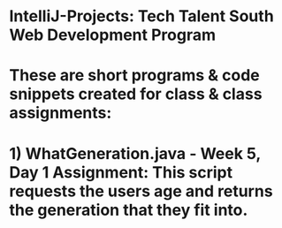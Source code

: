 # IntelliJ-Projects: Tech Talent South Web Development Program
# 
# These are short programs & code snippets created for class & class assignments:
#
# 1) WhatGeneration.java - Week 5, Day 1 Assignment: This script requests the users age and returns the generation that they fit into. 
#
#
#
#
#
#
#
#
#
#
#
#
